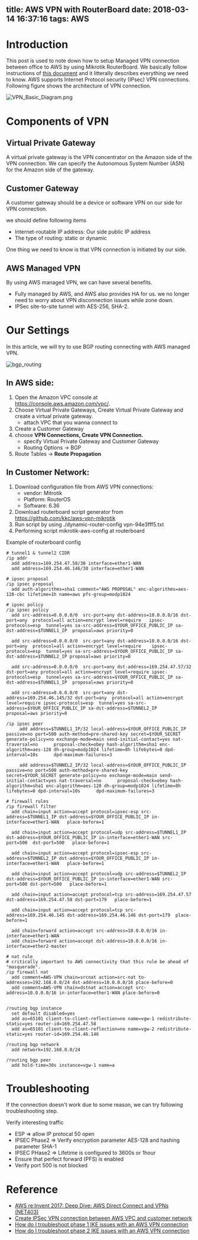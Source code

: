 title: AWS VPN with RouterBoard
date: 2018-03-14 16:37:16
tags: AWS
---

# Introduction #

This post is used to note down how to setup Managed VPN connection between office to AWS by using Mikrotik RouterBoard. We basically follow instructions of [this document](https://docs.aws.amazon.com/AmazonVPC/latest/UserGuide/VPC_VPN.html) and it litterally describes everything we need to know. AWS supports Internet Protocol security (IPsec) VPN connections. Following figure shows the architecture of VPN connection.

![VPN_Basic_Diagram.png](https://docs.aws.amazon.com/AmazonVPC/latest/UserGuide/images/VPN_Basic_Diagram.png)

# Components of VPN #

## Virtual Private Gateway ##

A virtual private gateway is the VPN concentrator on the Amazon side of the VPN connection. We can specify the Autonomous System Number (ASN) for the Amazon side of the gateway.

## Customer Gateway ##

A customer gateway should be a device or software VPN on our side for VPN connection.

we should define following items
- Internet-routable IP address: Our side public IP address
- The type of routing: static or dynamic

One thing we need to know is that VPN connection is initiated by our side.

## AWS Managed VPN ##

By using AWS managed VPN, we can have several benefits.

- Fully managed by AWS, and AWS also provides HA for us. we no longer need to worry about VPN disconnection issues while zone down.
- IPSec site-to-site tunnel with AES-256, SHA-2.

# Our Settings #

In this article, we will try to use BGP routing connecting with AWS managed VPN.

![bgp_routing](/img/2018-03/bgp-routing.png)

## In AWS side: ##
1. Open the Amazon VPC console at https://console.aws.amazon.com/vpc/.
2. Choose Virtual Private Gateways, Create Virtual Private Gateway and create a virtual private gateway.
	- attach VPC that you wanna connect to
3. Create a Customer Gateway
4. choose **VPN Connections, Create VPN Connection.**
	- specify Virtual Private Gateway and Customer Gateway
	- Routing Options → BGP
5. Route Tables → **Route Propagation**

## In Customer Network: ##
1. Download configuration file from AWS VPN connections:
	- vendor: Mitrotik
	- Platform: RouterOS
	- Software: 6.36
2. Download routerboard script generator from https://github.com/kkc/aws-vpn-mikrotik
3. Run script by using ./dynamic-router-config vpn-94e3fff5.txt
4. Performing script mikrotik-aws-config at routerboard

Example of routerboard config
```
# tunnel1 & tunnel2 CIDR
/ip addr
  add address=169.254.47.58/30 interface=ether1-WAN
  add address=169.254.46.146/30 interface=ether1-WAN

# ipsec proposal
/ip ipsec proposal
  add auth-algorithms=sha1 comment="AWS PROPOSAL" enc-algorithms=aes-128-cbc lifetime=1h name=aws pfs-group=modp1024

# ipsec policy
/ip ipsec policy
  add src-address=0.0.0.0/0  src-port=any dst-address=10.0.0.0/16 dst-port=any  protocol=all action=encrypt level=require   ipsec-protocols=esp  tunnel=yes sa-src-address=$YOUR_OFFICE_PUBLIC_IP sa-dst-address=$TUNNEL1_IP  proposal=aws priority=0

  add src-address=0.0.0.0/0  src-port=any dst-address=10.0.0.0/16 dst-port=any  protocol=all action=encrypt level=require    ipsec-protocols=esp  tunnel=yes sa-src-address=$YOUR_OFFICE_PUBLIC_IP sa-dst-address=$TUNNEL2_IP proposal=aws priority=0

  add src-address=0.0.0.0/0  src-port=any dst-address=169.254.47.57/32 dst-port=any protocol=all action=encrypt level=require ipsec-protocols=esp  tunnel=yes sa-src-address=$YOUR_OFFICE_PUBLIC_IP sa-dst-address=$TUNNEL1_IP  proposal=aws priority=0

  add src-address=0.0.0.0/0  src-port=any dst-address=169.254.46.145/32 dst-port=any  protocol=all action=encrypt level=require ipsec-protocols=esp  tunnel=yes sa-src-address=$YOUR_OFFICE_PUBLIC_IP sa-dst-address=$TUNNEL2_IP  proposal=aws priority=0

/ip ipsec peer
     add address=$TUNNEL1_IP/32 local-address=$YOUR_OFFICE_PUBLIC_IP passive=no port=500 auth-method=pre-shared-key secret=$YOUR_SECRET generate-policy=no exchange-mode=main send-initial-contact=yes nat-traversal=no      proposal-check=obey hash-algorithm=sha1 enc-algorithm=aes-128 dh-group=modp1024 lifetime=8h lifebytes=0 dpd-interval=10s      dpd-maximum-failures=3
 
     add address=$TUNNEL2_IP/32 local-address=$YOUR_OFFICE_PUBLIC_IP passive=no port=500 auth-method=pre-shared-key      secret=$YOUR_SECRET generate-policy=no exchange-mode=main send-initial-contact=yes nat-traversal=no      proposal-check=obey hash-algorithm=sha1 enc-algorithm=aes-128 dh-group=modp1024 lifetime=8h lifebytes=0 dpd-interval=10s      dpd-maximum-failures=3

# firewall rules
/ip firewall filter
  add chain=input action=accept protocol=ipsec-esp src-address=$TUNNEL1_IP dst-address=$YOUR_OFFICE_PUBLIC_IP in-interface=ether1-WAN   place-before=1
 
  add chain=input action=accept protocol=udp src-address=$TUNNEL1_IP dst-address=$YOUR_OFFICE_PUBLIC_IP in-interface=ether1-WAN src-port=500  dst-port=500   place-before=1
 
  add chain=input action=accept protocol=ipsec-esp src-address=$TUNNEL2_IP dst-address=$YOUR_OFFICE_PUBLIC_IP in-interface=ether1-WAN   place-before=1
 
  add chain=input action=accept protocol=udp src-address=$TUNNEL2_IP dst-address=$YOUR_OFFICE_PUBLIC_IP in-interface=ether1-WAN src-port=500 dst-port=500   place-before=1
 
  add chain=input action=accept protocol=tcp src-address=169.254.47.57 dst-address=169.254.47.58 dst-port=179   place-before=1
 
  add chain=input action=accept protocol=tcp src-address=169.254.46.145 dst-address=169.254.46.146 dst-port=179  place-before=1
 
  add chain=forward action=accept src-address=10.0.0.0/16 in-interface=ether1-WAN
  add chain=forward action=accept dst-address=10.0.0.0/16 in-interface=ether2-master
 
# nat rule
# critically important to AWS connectivity that this rule be ahead of "masquerade".
/ip firewall nat
  add comment=AWS-VPN chain=srcnat action=src-nat to-addresses=192.168.0.0/24 dst-address=10.0.0.0/16 place-before=0
  add comment=AWS-VPN chain=dstnat action=accept src-address=10.0.0.0/16 in-interface=ether1-WAN place-before=0


/routing bgp instance
  set default disabled=yes
  add as=65101 client-to-client-reflection=no name=vgw-1 redistribute-static=yes router-id=169.254.47.58
  add as=65101 client-to-client-reflection=no name=vgw-2 redistribute-static=yes router-id=169.254.46.146
 
/routing bgp network
  add network=192.168.0.0/24
 
/routing bgp peer
  add hold-time=30s instance=vgw-1 name=a
```

# Troubleshooting #

If the connection doesn't work due to some reason, we can try following troubleshooting step.

Verify interesting traffic
- ESP => allow IP protocal 50 open
- IPSEC Phase2 => Verify encryption parameter AES-128 and hashing parameter SHA-1
- IPSEC PHase2 => Lifetime is configured to 3600s or 1hour
- Ensure that perfect forward (PFS) is enabled
- Verify port 500 is not blocked


# Reference

- [AWS re:Invent 2017: Deep Dive: AWS Direct Connect and VPNs (NET403)](https://www.youtube.com/watch?v=eNxPhHTN8gY)
- [Create IPSec VPN connection between AWS VPC and customer network](https://helpx.adobe.com/enterprise/using/create-vpn-connection.html)
- [How do I troubleshoot phase 1 IKE issues with an AWS VPN connection](https://www.youtube.com/watch?v=7V2tf2zgerc)
- [How do I troubleshoot phase 2 IKE issues with an AWS VPN connection](https://www.youtube.com/watch?v=OnkhrzFzQT8)
